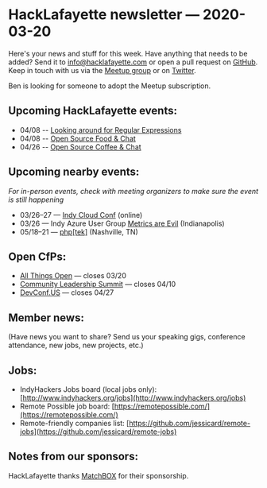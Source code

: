 # HackLafayette newsletter — 2020-03-20

Here's your news and stuff for this week. Have anything that needs to be added? Send it to info@hacklafayette.com or open a pull request on [GitHub](https://github.com/hacklafayette/newsletter). Keep in touch with us via the [Meetup group](https://www.meetup.com/hacklafayette/) or on [Twitter](https://twitter.com/hacklafayette).

Ben is looking for someone to adopt the Meetup subscription.

## Upcoming HackLafayette events:

- 04/08 -- [Looking around for Regular Expressions](https://www.meetup.com/hacklafayette/events/vkwlfpybcgblb/)
- 04/08 -- [Open Source Food & Chat](https://www.meetup.com/hacklafayette/events/fwnpjrybcgblb/)
- 04/26 -- [Open Source Coffee & Chat](https://www.meetup.com/hacklafayette/events/jjppjrybcgbjc/)

## Upcoming nearby events:

_For in-person events, check with meeting organizers to make sure the event is still happening_

- 03/26–27 — [Indy Cloud Conf](https://2020.indycloudconf.com/) (online)
- 03/26 — Indy Azure User Group [Metrics are Evil](https://www.meetup.com/Indy-Azure-User-Group/events/gmlzmrybcfbjc/) (Indianapolis)
- 05/18–21 — [php[tek]](https://tek.phparch.com/) (Nashville, TN)

## Open CfPs:

- [All Things Open](https://2020.allthingsopen.org/call-for-speakers.html) — closes 03/20
- [Community Leadership Summit](https://www.communityleadershipsummit.com/cfp/) — closes 04/10
- [DevConf.US](http://cfp.devconf.info/) — closes 04/27

## Member news:

(Have news you want to share? Send us your speaking gigs, conference attendance, new jobs, new projects, etc.)

## Jobs:

- IndyHackers Jobs board (local jobs only): [http://www.indyhackers.org/jobs](http://www.indyhackers.org/jobs)
- Remote Possible job board: [https://remotepossible.com/](https://remotepossible.com/)
- Remote-friendly companies list: [https://github.com/jessicard/remote-jobs](https://github.com/jessicard/remote-jobs)

## Notes from our sponsors:

HackLafayette thanks [MatchBOX](http://matchboxstudio.org/) for their sponsorship.

